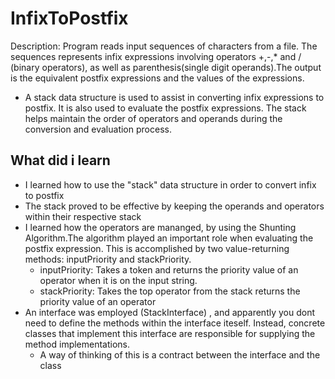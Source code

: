 # InfixToPostfix
 Description: Program reads input sequences of characters from a file.
  The sequences represents infix expressions involving operators +,-,* and / (binary operators), as well as
  parenthesis(single digit operands).The output is the equivalent postfix expressions and the values of 
  the expressions.
  -  A stack data structure is used to assist in converting infix expressions to postfix.
    It is also used to evaluate the postfix expressions.
    The stack helps maintain the order of operators and operands during the conversion and evaluation process.

## What did i learn 
- I learned how to use the "stack" data structure in order to convert infix to postfix
- The stack proved to be effective by keeping the operands and operators within their respective stack
- I learned how the operators are mananged, by using the Shunting Algorithm.The algorithm played an important role when evaluating the postfix expression. This is accomplished by two value-returning methods: inputPriority and stackPriority.
    - inputPriority: Takes a token and returns the priority value of an operator when it is on the input string.
    - stackPriority: Takes the top operator from the stack  returns the priority value of an operator
- An interface was employed (StackInterface) , and apparently you dont need to define the methods within the interface iteself.
  Instead, concrete classes that implement this interface are responsible for supplying the method implementations.
    - A way of thinking of this is a contract between the interface and the class
  





 
